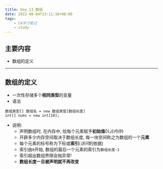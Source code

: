 ```yaml
---
title: Day_13_数组
date: 2022-08-04T23:11:18+08:00
tags:
    - C#学习笔记
    - study
---
```


## 主要内容
- 数组的定义
- - -

## 数组的定义
- 一次性存储多个**相同类型**的变量
- 语法
```
数组类型[] 数组名 = new 数组类型[数组长度]
int[] nums = new int[10];
```
- 说明:
  + 声明数组时, 在内存中, 给每个元素赋予**初始值**0(*占内存*)
  + 开辟多少内存空间取决于数组长度, 每一块空间称之为数组的一个**元素**
  + 每个元素的标号称为下标或**索引**(*访问*的依据)
  + 索引由`0`开始, 数组的最后一个元素的索引为`数组长度-1`
  + 索引超出数组界限会抛异常!
  + **数组长度一旦被声明就不再改变**
